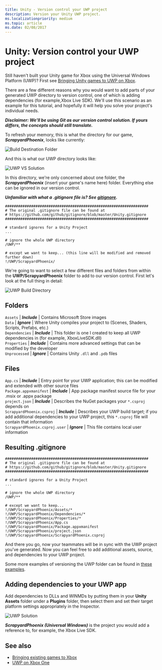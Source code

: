 ```yaml
---
title: Unity - Version control your UWP project
description: Version your Unity UWP project.
ms.localizationpriority: medium
ms.topic: article
ms.date: 02/08/2017
---
```

# Unity: Version control your UWP project

Still haven't built your Unity game for Xbox using the Universal Windows Platform (UWP)?  First see [Bringing Unity games to UWP on Xbox](development-lanes-unity.md).

There are a few different reasons why you would want to add parts of your generated UWP directory to version control, one of which is adding dependencies (for example,Xbox Live SDK).  We'll use this scenario as an example for this tutorial, and hopefully it will help you solve your project's individual needs.

***Disclaimer: We'll be using Git as our version control solution.  If yours differs, the concepts should still translate.***

To refresh your memory, this is what the directory for our game, ***ScrapyardPhoenix***, looks like currently:

![Build Destination Folder](images/build-destination.png)

And this is what our UWP directory looks like:

![UWP VS Solution](images/uwp-vs-solution.png)

In this directory, we're only concerned about one folder, the ***ScrapyardPhoenix*** (insert your game's name here) folder.  Everything else can be ignored in our version control.

***Unfamiliar with what a .gitignore file is?  See [gitignore](https://git-scm.com/docs/gitignore).***

    ##################################################################
    # The original .gitignore file can be found at
    # https://github.com/github/gitignore/blob/master/Unity.gitignore
    ##################################################################

    # standard ignores for a Unity Project
    ...

    # ignore the whole UWP directory
    /UWP/**

    # except we want to keep... (this line will be modified and removed further down)
    !/UWP/ScrapyardPhoenix/

We're going to want to select a few different files and folders from within the **UWP/ScrapyardPhoenix** folder to add to our version control.  First let's look at the full thing in detail:

![UWP Build Directory](images/uwp-build-directory.png)  

## Folders  

`Assets` | ***Include*** | Contains Microsoft Store images  
`Data`   | ***Ignore*** | Where Unity compiles your project to (Scenes, Shaders, Scripts, Prefabs, etc.)  
`Dependencies` | ***Include*** | This folder is one I created to keep all UWP dependencies in (for example, XboxLiveSDK.dll)  
`Properties` | ***Include*** | Contains more advanced settings that can be modified by the developer  
`Unprocessed` | ***Ignore*** | Contains Unity `.dll` and `.pdb` files  

## Files  

`App.cs` | ***Include*** | Entry point for your UWP application; this can be modified and extended with other source files  
`Package.appxmanifest` | ***Include*** | App package manifest source file for your .msix or .appx package  
`project.json` | ***Include*** | Describes the NuGet packages your `*.csproj` depends on  
`ScrapyardPhoenix.csproj` | ***Include*** | Describes your UWP build target; if you add additional dependencies to your UWP project, this `*.csproj` file will contain that information  
`ScrapyardPhoenix.csproj.user` | ***Ignore*** | This file contains local user information

## Resulting .gitignore

    ##################################################################
    # The original .gitignore file can be found at
    # https://github.com/github/gitignore/blob/master/Unity.gitignore
    ##################################################################

    # standard ignores for a Unity Project
    ...

    # ignore the whole UWP directory
    /UWP/**

    # except we want to keep...
    !/UWP/ScrapyardPhoenix/Assets/*
    !/UWP/ScrapyardPhoenix/Dependencies/*
    !/UWP/ScrapyardPhoenix/Properties/*
    !/UWP/ScrapyardPhoenix/App.cs
    !/UWP/ScrapyardPhoenix/Package.appxmanifest
    !/UWP/ScrapyardPhoenix/project.json
    !/UWP/ScrapyardPhoenix/ScrapyardPhoenix.csproj

And there you go, now your teammates will be in sync with the UWP project you've generated. Now you can feel free to add additional assets, source, and dependencies to your UWP project.

Some more examples of versioning the UWP folder can be found in [these examples](https://bitbucket.org/Unity-Technologies/windowsstoreappssamples/overview).

## Adding dependencies to your UWP app

Add dependencies to DLLs and WINMDs by putting them in your **Unity Assets** folder under a **Plugins** folder, then select them and set their target platform settings appropriately in the Inspector.

![UWP Solution](images/uwp-solution.PNG)

***ScrapyardPhoenix (Universal Windows)*** is the project you would add a reference to, for example, the Xbox Live SDK.

## See also
- [Bringing existing games to Xbox](development-lanes-landing.md)
- [UWP on Xbox One](index.md)
